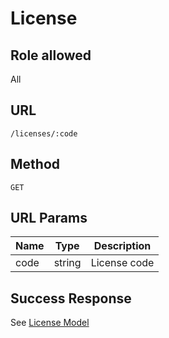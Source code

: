 # License

## Role allowed
All

## URL
`/licenses/:code`

## Method
`GET`

## URL Params
| Name | Type | Description |
| --- | --- | --- |
| code | string | License code |

## Success Response
See [License Model](../../response/licenses.md)